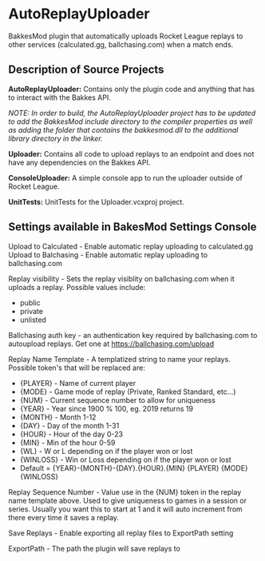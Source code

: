 # AutoReplayUploader
BakkesMod plugin that automatically uploads Rocket League replays to other services (calculated.gg, ballchasing.com) when a match ends.

## Description of Source Projects

**AutoReplayUploader:** Contains only the plugin code and anything that has to interact with the Bakkes API.

*NOTE: In order to build, the AutoReplayUploader project has to be updated to add the BakkesMod include directory to the compiler properties as well as adding the folder that contains the bakkesmod.dll to the additional library directory in the linker.*

**Uploader:** Contains all code to upload replays to an endpoint and does not have any dependencies on the Bakkes API.

**ConsoleUploader:** A simple console app to run the uploader outside of Rocket League.

**UnitTests:** UnitTests for the Uploader.vcxproj project.

## Settings available in BakesMod Settings Console

Upload to Calculated - Enable automatic replay uploading to calculated.gg
Upload to Balchasing - Enable automatic replay uploading to ballchasing.com

Replay visibility - Sets the replay visiblity on ballchasing.com when it uploads a replay. Possible values include:
* public
* private
* unlisted

Ballchasing auth key - an authentication key required by ballchasing.com to autoupload replays. Get one at https://ballchasing.com/upload

Replay Name Template - A templatized string to name your replays.  Possible token's that will be replaced are:
* {PLAYER} - Name of current player
* {MODE} - Game mode of replay (Private, Ranked Standard, etc...)
* {NUM} - Current sequence number to allow for uniqueness
* {YEAR} - Year since 1900 % 100, eg. 2019 returns 19
* {MONTH} - Month 1-12
* {DAY} - Day of the month 1-31
* {HOUR} - Hour of the day 0-23
* {MIN} - Min of the hour 0-59
* {WL} - W or L depending on if the player won or lost
* {WINLOSS} - Win or Loss depending on if the player won or lost
* Default = {YEAR}-{MONTH}-{DAY}.{HOUR}.{MIN} {PLAYER} {MODE} {WINLOSS}

Replay Sequence Number - Value use in the {NUM} token in the replay name template above.  Used to give uniqueness to games in a session or series. Usually you want this to start at 1 and it will auto increment from there every time it saves a replay.

Save Replays - Enable exporting all replay files to ExportPath setting

ExportPath - The path the plugin will save replays to
